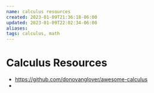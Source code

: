 ```yaml
---
name: calculus resources
created: 2023-01-09T21:36:18-06:00
updated: 2023-01-09T22:02:34-06:00
aliases: 
tags: calculus, math
---
```

# Calculus Resources

- https://github.com/donovanglover/awesome-calculus
- 